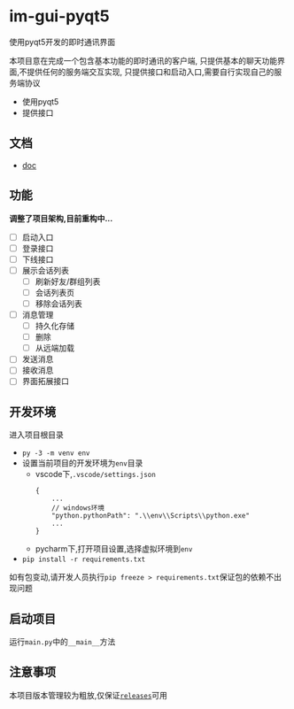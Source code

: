 # im-gui-pyqt5
使用pyqt5开发的即时通讯界面

本项目意在完成一个包含基本功能的即时通讯的客户端,
只提供基本的聊天功能界面,不提供任何的服务端交互实现,
只提供接口和启动入口,需要自行实现自己的服务端协议

* 使用pyqt5
* 提供接口
## 文档
* [doc](./doc)
## 功能
**调整了项目架构,目前重构中...**
* [ ] 启动入口
* [ ] 登录接口
* [ ] 下线接口
* [ ] 展示会话列表
    * [ ] 刷新好友/群组列表
    * [ ] 会话列表页
    * [ ] 移除会话列表
* [ ] 消息管理
    * [ ] 持久化存储
    * [ ] 删除
    * [ ] 从远端加载
* [ ] 发送消息
* [ ] 接收消息
* [ ] 界面拓展接口

## 开发环境
进入项目根目录
- `py -3 -m venv env`
- 设置当前项目的开发环境为`env`目录
    - vscode下,`.vscode/settings.json`
        ```
        {
            ...
            // windows环境
            "python.pythonPath": ".\\env\\Scripts\\python.exe"
            ...
        }
        ```
    - pycharm下,打开项目设置,选择虚拟环境到`env`
- `pip install -r requirements.txt`


如有包变动,请开发人员执行`pip freeze > requirements.txt`保证包的依赖不出现问题

## 启动项目
运行`main.py`中的`__main__`方法


## 注意事项
本项目版本管理较为粗放,仅保证[`releases`](https://github.com/dezhiShen/im-gui-pyqt5/releases)可用
